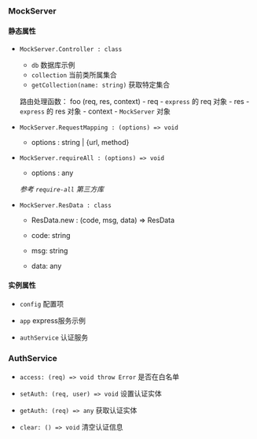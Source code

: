 ### MockServer

#### 静态属性

- `MockServer.Controller : class`

    - `db` 数据库示例
    - `collection` 当前类所属集合
    - `getCollection(name: string)` 获取特定集合

    路由处理函数：
        foo (req, res, context)
        - req - `express` 的 req 对象
        - res - `express` 的 res 对象
        - context - `MockServer` 对象


- `MockServer.RequestMapping : (options) => void`

    - options : string | {url, method}


- `MockServer.requireAll : (options) => void`

    - options : any

    *参考 `require-all` 第三方库*


- `MockServer.ResData : class`

    - ResData.new : (code, msg, data) => ResData

    - code: string

    - msg: string

    - data: any


#### 实例属性

- `config`  配置项

- `app`  express服务示例

- `authService` 认证服务




### AuthService

 - `access: (req) => void throw Error` 是否在白名单

 - `setAuth: (req, user) => void` 设置认证实体

 - `getAuth: (req) => any` 获取认证实体

 - `clear: () => void` 清空认证信息


